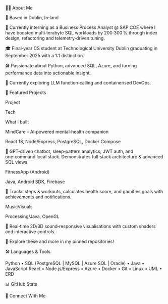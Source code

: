 🧑‍💻 About Me

📍 Based in Dublin, Ireland

💼 Currently interning as a Business Process Analyst @ SAP COE where I have boosted multi‑terabyte SQL workloads by 200‑300 % through index design, refactoring and telemetry‑driven tuning.

🎓 Final‑year CS student at Technological University Dublin graduating in September 2025 with a 1:1 distinction.

🛠️ Passionate about Python, advanced SQL, Azure, and turning performance data into actionable insight.

🌱 Currently exploring LLM function‑calling and containerised DevOps.

🚀 Featured Projects

Project

Tech

What I built

MindCare – AI‑powered mental‑health companion

React 18, Node/Express, PostgreSQL, Docker Compose

🎯 GPT‑driven chatbot, sleep‑pattern analytics, JWT auth, and one‑command local stack. Demonstrates full‑stack architecture & advanced SQL views.

FitnessApp (Android)

Java, Android SDK, Firebase

📲 Tracks steps & workouts, calculates health score, and gamifies goals with achievements and notifications.

MusicVisuals

Processing/Java, OpenGL

🎵 Real‑time 2D/3D sound‑responsive visualisations with custom shaders and interactive controls.

🔗 Explore these and more in my pinned repositories!

🛠️ Languages & Tools

Python • SQL (PostgreSQL | MySQL | Azure SQL | Oracle) • Java • JavaScript
React • Node.js/Express • Azure • Docker • Git • Linux • UML • ERD

📊 GitHub Stats

🤝 Connect With Me

